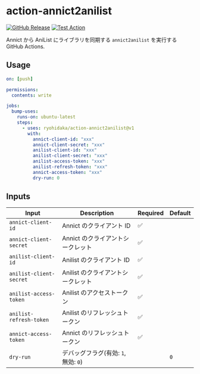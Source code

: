 # action-annict2anilist

[![GitHub Release](https://img.shields.io/github/v/release/ryohidaka/action-annict2anilist)](https://github.com/ryohidaka/action-annict2anilist/releases/)
[![Test Action](https://github.com/ryohidaka/action-annict2anilist/actions/workflows/test.yml/badge.svg)](https://github.com/ryohidaka/action-annict2anilist/actions/workflows/test.yml)

Annict から AniList にライブラリを同期する `annict2anilist` を実行する GitHub Actions.

## Usage

```yml
on: [push]

permissions:
  contents: write

jobs:
  bump-uses:
    runs-on: ubuntu-latest
    steps:
      - uses: ryohidaka/action-annict2anilist@v1
        with:
          annict-client-id: "xxx"
          annict-client-secret: "xxx"
          anilist-client-id: "xxx"
          anilist-client-secret: "xxx"
          anilist-access-token: "xxx"
          anilist-refresh-token: "xxx"
          annict-access-token: "xxx"
          dry-run: 0
```

## Inputs

| Input                   | Description                          | Required | Default |
| ----------------------- | ------------------------------------ | -------- | ------- |
| `annict-client-id`      | Annict のクライアント ID             | ✅       |         |
| `annict-client-secret`  | Annict のクライアントシークレット    | ✅       |         |
| `anilist-client-id`     | Anilist のクライアント ID            | ✅       |         |
| `anilist-client-secret` | Anilist のクライアントシークレット   | ✅       |         |
| `anilist-access-token`  | Anilist のアクセストークン           | ✅       |         |
| `anilist-refresh-token` | Anilist のリフレッシュトークン       | ✅       |         |
| `annict-access-token`   | Annict のリフレッシュトークン        | ✅       |         |
| `dry-run`               | デバッグフラグ(有効: `1`, 無効: `0`) |          | `0`     |
